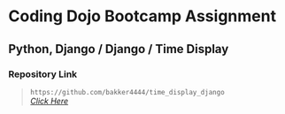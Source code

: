 # Coding Dojo Bootcamp Assignment
## Python, Django / Django / Time Display

### Repository Link  

> ``` https://github.com/bakker4444/time_display_django ```  
> _[Click Here](https://github.com/bakker4444/time_display_django)_  
